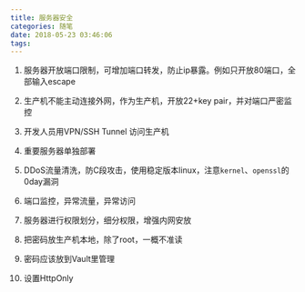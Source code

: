 ```yaml
---
title: 服务器安全
categories: 随笔
date: 2018-05-23 03:46:06
tags:
---
```



1. 服务器开放端口限制，可增加端口转发，防止ip暴露。例如只开放80端口，全部输入escape

2. 生产机不能主动连接外网，作为生产机，开放22+key pair，并对端口严密监控

3. 开发人员用VPN/SSH Tunnel 访问生产机

4. 重要服务器单独部署

5. DDoS流量清洗，防C段攻击，使用稳定版本linux，注意`kernel`、`openssl`的0day漏洞

5. 端口监控，异常流量，异常访问

6. 服务器进行权限划分，细分权限，增强内网安放

7. 把密码放生产机本地，除了root，一概不准读

8. 密码应该放到Vault里管理

9. 设置HttpOnly